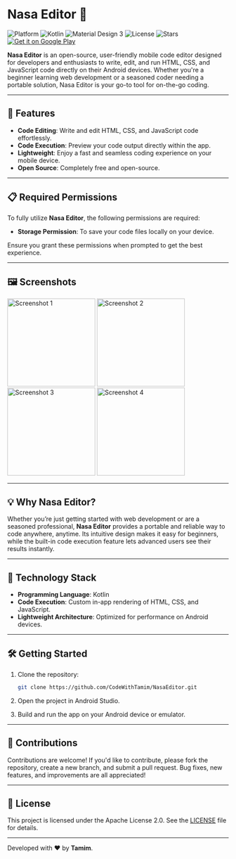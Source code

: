 
# Nasa Editor 🚀

![Platform](https://img.shields.io/badge/Platform-Android-green?style=for-the-badge&logo=android)
![Kotlin](https://img.shields.io/badge/Kotlin-2.0.21-blue?style=for-the-badge&logo=kotlin)
![Material Design 3](https://img.shields.io/badge/Material%20Design-3-blue?style=for-the-badge&logo=material-design)
![License](https://img.shields.io/badge/License-Apache_2.0-green?style=for-the-badge&logo=open-source-initiative)
![Stars](https://img.shields.io/github/stars/CodeWithTamim/NasaEditor?style=for-the-badge&logo=star)
[![Get it on Google Play](https://img.shields.io/badge/Google%20Play-Download-green?style=for-the-badge&logo=google-play)](https://play.google.com/store/apps/details?id=com.nasahacker.nasaeditor&hl=en)

**Nasa Editor** is an open-source, user-friendly mobile code editor designed for developers and enthusiasts to write, edit, and run HTML, CSS, and JavaScript code directly on their Android devices. Whether you're a beginner learning web development or a seasoned coder needing a portable solution, Nasa Editor is your go-to tool for on-the-go coding.

---

## 🌟 Features

- **Code Editing**: Write and edit HTML, CSS, and JavaScript code effortlessly.
- **Code Execution**: Preview your code output directly within the app.
- **Lightweight**: Enjoy a fast and seamless coding experience on your mobile device.
- **Open Source**: Completely free and open-source.

---

## 📋 Required Permissions

To fully utilize **Nasa Editor**, the following permissions are required:

- **Storage Permission**: To save your code files locally on your device.

Ensure you grant these permissions when prompted to get the best experience.

---

## 🖼️ Screenshots

<p align="left">
  <img src="https://play-lh.googleusercontent.com/BuSQx0eL6cVFI4pXJXwsEgT13AeDIQbtgb0ZA6fjDykDn5qw69Dcq_prS6ZVRVQlcdM=w5120-h2880" alt="Screenshot 1" width="200"/>
  <img src="https://play-lh.googleusercontent.com/ZdcFBgQX6h9j9xttJDzG-_LH3x6ZgsDKkXR5plDufmBEycTspLc_FckAd2Cwy3JEiq8=w5120-h2880" alt="Screenshot 2" width="200"/>
  <img src="https://play-lh.googleusercontent.com/4EB_lR1-BjN5O0dZUC_aBLqhgUz7W0F_oRbtk6tFGlx3HnlRoCk3D5GF8Cr2bfGRvoo=w5120-h2880" alt="Screenshot 3" width="200"/>
  <img src="https://play-lh.googleusercontent.com/l1MfPmTlRfcrC8pC8Oe9Hp4I2BqRvMkaEgscRKAmFD5d3YDoLkqsh5fKK6hATfKGkw=w5120-h2880" alt="Screenshot 4" width="200"/>
</p>

---

## 💡 Why Nasa Editor?

Whether you’re just getting started with web development or are a seasoned professional, **Nasa Editor** provides a portable and reliable way to code anywhere, anytime. Its intuitive design makes it easy for beginners, while the built-in code execution feature lets advanced users see their results instantly.

---

## 🚀 Technology Stack

- **Programming Language**: Kotlin
- **Code Execution**: Custom in-app rendering of HTML, CSS, and JavaScript.
- **Lightweight Architecture**: Optimized for performance on Android devices.

---

## 🛠️ Getting Started

1. Clone the repository:
   ```bash
   git clone https://github.com/CodeWithTamim/NasaEditor.git
   ```

2. Open the project in Android Studio.

3. Build and run the app on your Android device or emulator.

---

## 🤝 Contributions

Contributions are welcome! If you'd like to contribute, please fork the repository, create a new branch, and submit a pull request. Bug fixes, new features, and improvements are all appreciated!

---

## 📝 License

This project is licensed under the Apache License 2.0. See the [LICENSE](LICENSE) file for details.

---

Developed with ❤️ by **Tamim**.
